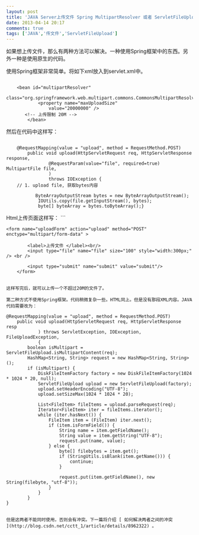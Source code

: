 ```yaml
---
layout: post
title: 'JAVA Server上传文件 Spring MultipartResolver 或者 ServletFileUpload'
date: 2013-04-14 20:17
comments: true
tags: ['JAVA','传文件','ServletFileUpload']
---
```


如果想上传文件，那么有两种方法可以解决。一种使用Spring框架中的东西。另外一种是使用原生的代码。

使用Spring框架非常简单。将如下xml放入到servlet.xml中。

```

    <bean id="multipartResolver"
            class="org.springframework.web.multipart.commons.CommonsMultipartResolver">
            <property name="maxUploadSize"
                value="20000000" />
       <!-- 上传限制 20M -->
        </bean>
```

然后在代码中这样写：

```

    @RequestMapping(value = "upload", method = RequestMethod.POST)
        public void upload(HttpServletRequest req, HttpServletResponse response,
                @RequestParam(value="file", required=true) MultipartFile file,
                )
                throws IOException {
    // 1. upload file, 获取bytes内容
    
           ByteArrayOutputStream bytes = new ByteArrayOutputStream();
            IOUtils.copy(file.getInputStream(), bytes);
            byte[] byteArray = bytes.toByteArray();}
```

Html上传页面这样写： ```

    <form name="uploadForm" action="upload" method="POST" enctype="multipart/form-data" >
            
            <label>上传文件 </label><br/>
            <input type="file" name="file" size="100" style="width:300px;" /> <br />
            
            <input type="submit" name="submit" value="submit"/>
        </form>
```

这样写完后，就可以上传一个不超过20M的文件了。

第二种方式不使用Spring框架。代码稍微复杂一些。HTML同上。但是没有那段XML内容。JAVA代码需要改为：

```

    @RequestMapping(value = "upload", method = RequestMethod.POST)
        public void upload(HttpServletRequest req, HttpServletResponse resp
                ) throws ServletException, IOException, FileUploadException,
                {
            boolean isMultipart = ServletFileUpload.isMultipartContent(req);
            HashMap<String, String> request = new HashMap<String, String>();
            if (isMultipart) {
                DiskFileItemFactory factory = new DiskFileItemFactory(1024 * 1024 * 20, null);
                ServletFileUpload upload = new ServletFileUpload(factory);
                upload.setHeaderEncoding("UTF-8");
                upload.setSizeMax(1024 * 1024 * 20);
    
                List<FileItem> fileItems = upload.parseRequest(req);
                Iterator<FileItem> iter = fileItems.iterator();
                while (iter.hasNext()) {
                    FileItem item = (FileItem) iter.next();
                    if (item.isFormField()) {
                        String name = item.getFieldName();
                        String value = item.getString("UTF-8");
                        request.put(name, value);
                    } else {
                        byte[] filebytes = item.get();
                        if (StringUtils.isBlank(item.getName())) {
                            continue;
                        }
                        
                        request.put(item.getFieldName(), new String(filebyte, "utf-8"));
                    }
                }
            }
    }
```

但是这两者不能同时使用，否则会有冲突。下一篇将介绍 [ 如何解决两者之间的冲突
](http://blog.csdn.net/cctt_1/article/details/8962322) 。

